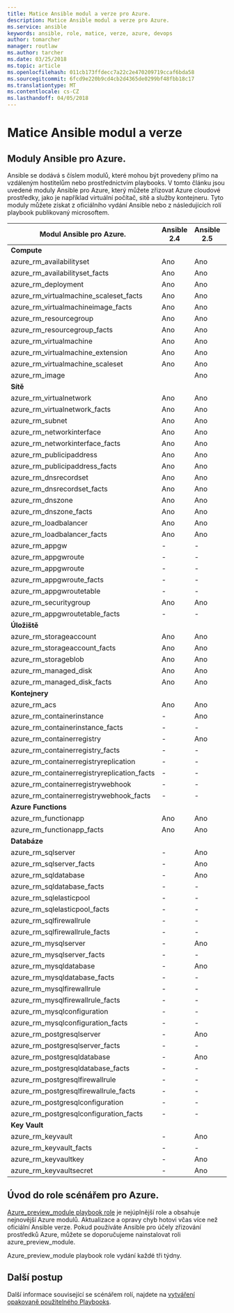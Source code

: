 ```yaml
---
title: Matice Ansible modul a verze pro Azure.
description: Matice Ansible modul a verze pro Azure.
ms.service: ansible
keywords: ansible, role, matice, verze, azure, devops
author: tomarcher
manager: routlaw
ms.author: tarcher
ms.date: 03/25/2018
ms.topic: article
ms.openlocfilehash: 011cb173ffdecc7a22c2e470209719ccaf6bda58
ms.sourcegitcommit: 6fcd9e220b9cd4cb2d4365de0299bf48fbb18c17
ms.translationtype: MT
ms.contentlocale: cs-CZ
ms.lasthandoff: 04/05/2018
---
```

# <a name="ansible-module-and-version-matrix"></a>Matice Ansible modul a verze

## <a name="ansible-modules-for-azure"></a>Moduly Ansible pro Azure.
Ansible se dodává s číslem modulů, které mohou být provedeny přímo na vzdáleným hostitelům nebo prostřednictvím playbooks.
V tomto článku jsou uvedené moduly Ansible pro Azure, který můžete zřizovat Azure cloudové prostředky, jako je například virtuální počítač, sítě a služby kontejneru. Tyto moduly můžete získat z oficiálního vydání Ansible nebo z následujících rolí playbook publikovaný microsoftem.

| Modul Ansible pro Azure.                   |  Ansible 2.4 |  Ansible 2.5 |  Playbook Role [azure_preview_module](#introduction-to-azurepreviewmodule) | 
|---------------------------------------------|--------------|-----------------------------|-------------------------------------| 
| **Compute**                    |           |                          |                                  | 
| azure_rm_availabilityset                    | Ano          | Ano                         | Ano                                 | 
| azure_rm_availabilityset_facts              | Ano          | Ano                         | Ano                                 | 
| azure_rm_deployment                         | Ano          | Ano                         | Ano                                 | 
| azure_rm_virtualmachine_scaleset_facts      | Ano          | Ano                         | Ano                                 | 
| azure_rm_virtualmachineimage_facts          | Ano          | Ano                         | Ano                                 | 
| azure_rm_resourcegroup                      | Ano          | Ano                         | Ano                                 | 
| azure_rm_resourcegroup_facts                | Ano          | Ano                         | Ano                                 | 
| azure_rm_virtualmachine                     | Ano          | Ano                         | Ano                                 | 
| azure_rm_virtualmachine_extension           | Ano          | Ano                         | Ano                                 | 
| azure_rm_virtualmachine_scaleset            | Ano          | Ano                         | Ano                                 | 
| azure_rm_image                              |              | Ano                         | Ano                                 | 
| **Sítě**                    |           |                          |                                  | 
| azure_rm_virtualnetwork                     | Ano          | Ano                         | Ano                                 | 
| azure_rm_virtualnetwork_facts               | Ano          | Ano                         | Ano                                 | 
| azure_rm_subnet                             | Ano          | Ano                         | Ano                                 | 
| azure_rm_networkinterface                   | Ano          | Ano                         | Ano                                 | 
| azure_rm_networkinterface_facts             | Ano          | Ano                         | Ano                                 | 
| azure_rm_publicipaddress                    | Ano          | Ano                         | Ano                                 | 
| azure_rm_publicipaddress_facts              | Ano          | Ano                         | Ano                                 | 
| azure_rm_dnsrecordset                       | Ano          | Ano                         | Ano                                 | 
| azure_rm_dnsrecordset_facts                 | Ano          | Ano                         | Ano                                 | 
| azure_rm_dnszone                            | Ano          | Ano                         | Ano                                 | 
| azure_rm_dnszone_facts                      | Ano          | Ano                         | Ano                                 | 
| azure_rm_loadbalancer                       | Ano          | Ano                         | Ano                                 | 
| azure_rm_loadbalancer_facts                 | Ano          | Ano                         | Ano                                 | 
| azure_rm_appgw                              | -            | -                           | Ano                                 | 
| azure_rm_appgwroute                         | -            | -                           | Ano                                 | 
| azure_rm_appgwroute                         | -            | -                           | Ano                                 |
| azure_rm_appgwroute_facts                   | -            | -                           | Ano                                 |
| azure_rm_appgwroutetable                    | -            | -                           | Ano                                 |
| azure_rm_securitygroup                      | Ano          | Ano                         | Ano                                 | 
| azure_rm_appgwroutetable_facts              | -            | -                           | Ano                                 | 
| **Úložiště**                    |           |                          |                                  | 
| azure_rm_storageaccount                     | Ano          | Ano                         | Ano                                 | 
| azure_rm_storageaccount_facts               | Ano          | Ano                         | Ano                                 | 
| azure_rm_storageblob                        | Ano          | Ano                         | Ano                                 | 
| azure_rm_managed_disk                       | Ano          | Ano                         | Ano                                 | 
| azure_rm_managed_disk_facts                 | Ano          | Ano                         | Ano                                 | 
| **Kontejnery**                    |           |                          |                                  | 
| azure_rm_acs                                | Ano          | Ano                         | Ano                                 | 
| azure_rm_containerinstance                  | -            | Ano                         | Ano                                 | 
| azure_rm_containerinstance_facts            | -            | -                           | Ano                                 | 
| azure_rm_containerregistry                  | -            | Ano                         | Ano                                 | 
| azure_rm_containerregistry_facts            | -            | -                           | Ano                                 | 
| azure_rm_containerregistryreplication       | -            | -                           | Ano                                 | 
| azure_rm_containerregistryreplication_facts | -            | -                           | Ano                                 | 
| azure_rm_containerregistrywebhook           | -            | -                           | Ano                                 | 
| azure_rm_containerregistrywebhook_facts     | -            | -                           | Ano                                 | 
| **Azure Functions**                    |           |                          |                                  | 
| azure_rm_functionapp                        | Ano          | Ano                         | Ano                                 | 
| azure_rm_functionapp_facts                  | Ano          | Ano                         | Ano                                 | 
| **Databáze**                    |           |                          |                                  | 
| azure_rm_sqlserver                          | -            | Ano                         | Ano                                 | 
| azure_rm_sqlserver_facts                    | -            | Ano                         | Ano                                 | 
| azure_rm_sqldatabase                        | -            | Ano                         | Ano                                 | 
| azure_rm_sqldatabase_facts                  | -            | -                           | Ano                                 | 
| azure_rm_sqlelasticpool                     | -            | -                           | Ano                                 | 
| azure_rm_sqlelasticpool_facts               | -            | -                           | Ano                                 | 
| azure_rm_sqlfirewallrule                    | -            | -                           | Ano                                 | 
| azure_rm_sqlfirewallrule_facts              | -            | -                           | Ano                                 | 
| azure_rm_mysqlserver                        | -            | Ano                         | Ano                                 | 
| azure_rm_mysqlserver_facts                  | -            | -                           | Ano                                 | 
| azure_rm_mysqldatabase                      | -            | Ano                         | Ano                                 | 
| azure_rm_mysqldatabase_facts                | -            | -                           | Ano                                 | 
| azure_rm_mysqlfirewallrule                  | -            | -                           | Ano                                 | 
| azure_rm_mysqlfirewallrule_facts            | -            | -                           | Ano                                 | 
| azure_rm_mysqlconfiguration                 | -            | -                           | Ano                                 | 
| azure_rm_mysqlconfiguration_facts           | -            | -                           | Ano                                 | 
| azure_rm_postgresqlserver                   | -            | Ano                         | Ano                                 | 
| azure_rm_postgresqlserver_facts             | -            | -                           | Ano                                 | 
| azure_rm_postgresqldatabase                 | -            | Ano                         | Ano                                 | 
| azure_rm_postgresqldatabase_facts           | -            | -                           | Ano                                 | 
| azure_rm_postgresqlfirewallrule             | -            | -                           | Ano                                 | 
| azure_rm_postgresqlfirewallrule_facts       | -            | -                           | Ano                                 | 
| azure_rm_postgresqlconfiguration            | -            | -                           | Ano                                 | 
| azure_rm_postgresqlconfiguration_facts      | -            | -                           | Ano                                 | 
| **Key Vault**                    |           |                          |                                  | 
| azure_rm_keyvault                           | -            | Ano                         | Ano                                 |
| azure_rm_keyvault_facts                     | -            | -                           | Ano                                 |
| azure_rm_keyvaultkey                        | -            | Ano                         | Ano                                 |
| azure_rm_keyvaultsecret                     | -            | Ano                         | Ano                                 |


## <a name="introduction-to-playbook-role-for-azure"></a>Úvod do role scénářem pro Azure.
[Azure_preview_module playbook role](https://galaxy.ansible.com/Azure/azure_preview_modules/) je nejúplnější role a obsahuje nejnovější Azure modulů. Aktualizace a opravy chyb hotovi včas více než oficiální Ansible verze. Pokud používáte Ansible pro účely zřizování prostředků Azure, můžete se doporučujeme nainstalovat roli azure_preview_module.

Azure_preview_module playbook role vydání každé tři týdny.

## <a name="next-steps"></a>Další postup
Další informace související se scénářem rolí, najdete na [vytváření opakovaně použitelného Playbooks](http://docs.ansible.com/ansible/latest/playbooks_reuse.html). 
